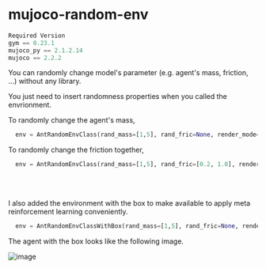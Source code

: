 # mujoco-random-env

```python
Required Version
gym == 0.23.1
mujoco_py == 2.1.2.14
mujoco == 2.2.2
```

You can randomly change model's parameter (e.g. agent's mass, friction, ...) without any library. 

You just need to insert randomness properties when you called the envrionment.

To randomly change the agent's mass,
```python
  env = AntRandomEnvClass(rand_mass=[1,5], rand_fric=None, render_mode=None, VERBOSE=True)
```
To randomly change the friction together,
```python
  env = AntRandomEnvClass(rand_mass=[1,5], rand_fric=[0.2, 1.0], render_mode=None, VERBOSE=True)
```

</br></br>

I also added the environment with the box to make available to apply meta reinforcement learning conveniently.
```python
  env = AntRandomEnvClassWithBox(rand_mass=[1,5], rand_fric=None, render_mode=None, VERBOSE=True)
```
The agent with the box looks like the following image.

![image](https://user-images.githubusercontent.com/77337434/193408761-a772c2a1-71f1-4ab5-b2ca-0e377bc21a76.png)
